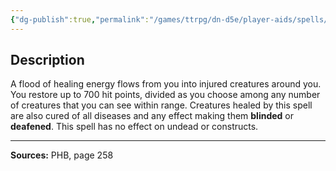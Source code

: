 ```yaml
---
{"dg-publish":true,"permalink":"/games/ttrpg/dn-d5e/player-aids/spells/level-9/mass-heal/","tags":["TTRPG/DND/5e","verbal","somatic"]}
---
```



## Description
A flood of healing energy flows from you into injured creatures around you.
You restore up to 700 hit points, divided as you choose among any number of creatures that you can see within range.
Creatures healed by this spell are also cured of all diseases and any effect making them **blinded** or **deafened**.
This spell has no effect on undead or constructs.

---

**Sources:** PHB, page 258
